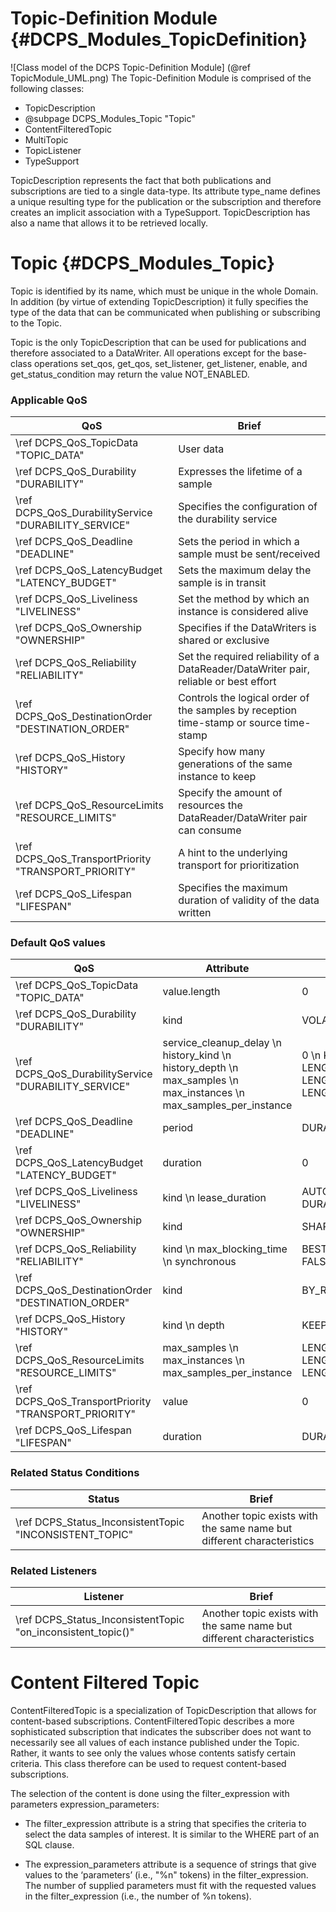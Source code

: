 Topic-Definition Module                 {#DCPS_Modules_TopicDefinition}
========================

![Class model of the DCPS Topic-Definition Module] (@ref TopicModule_UML.png)
The Topic-Definition Module is comprised of the following classes:

- TopicDescription
- @subpage DCPS_Modules_Topic "Topic"
- ContentFilteredTopic
- MultiTopic
- TopicListener
- TypeSupport

TopicDescription represents the fact that both publications and subscriptions are tied to a single data-type. Its attribute
type_name defines a unique resulting type for the publication or the subscription and therefore creates an implicit
association with a TypeSupport. TopicDescription has also a name that allows it to be retrieved locally.

Topic                    {#DCPS_Modules_Topic}
======
Topic is identified by its name, which must be unique in the whole Domain. In addition (by virtue of extending TopicDescription) it fully specifies the type of the data that can be communicated when publishing or subscribing to the Topic.

Topic is the only TopicDescription that can be used for publications and therefore associated to a DataWriter. All operations except for the base-class operations set_qos, get_qos, set_listener, get_listener, enable, and get_status_condition may return the value NOT_ENABLED.

### Applicable QoS

QoS      | Brief
---------|---------
\ref DCPS_QoS_TopicData "TOPIC_DATA"                    | User data
\ref DCPS_QoS_Durability "DURABILITY"                   | Expresses the lifetime of a sample
\ref DCPS_QoS_DurabilityService "DURABILITY_SERVICE"    | Specifies the configuration of the durability service
\ref DCPS_QoS_Deadline "DEADLINE"                       | Sets the period in which a sample must be sent/received
\ref DCPS_QoS_LatencyBudget "LATENCY_BUDGET"            | Sets the maximum delay the sample is in transit
\ref DCPS_QoS_Liveliness "LIVELINESS"                   | Set the method by which an instance is considered alive
\ref DCPS_QoS_Ownership "OWNERSHIP"                     | Specifies if the DataWriters is shared or exclusive
\ref DCPS_QoS_Reliability "RELIABILITY"                 | Set the required reliability of a DataReader/DataWriter pair, reliable or best effort
\ref DCPS_QoS_DestinationOrder "DESTINATION_ORDER"      | Controls the logical order of the samples by reception time-stamp or source time-stamp
\ref DCPS_QoS_History "HISTORY"                         | Specify how many generations of the same instance to keep
\ref DCPS_QoS_ResourceLimits "RESOURCE_LIMITS"          | Specify the amount of resources the DataReader/DataWriter pair can consume
\ref DCPS_QoS_TransportPriority "TRANSPORT_PRIORITY"    | A hint to the underlying transport for prioritization
\ref DCPS_QoS_Lifespan "LIFESPAN"                       | Specifies the maximum duration of validity of the data written

### Default QoS values

|QoS                    | Attribute                 | Value|
|-----------------------|---------------------------|------|
|\ref DCPS_QoS_TopicData "TOPIC_DATA"               | value.length              | 0|
|\ref DCPS_QoS_Durability "DURABILITY"              | kind                      | VOLATILE|
|\ref DCPS_QoS_DurabilityService "DURABILITY_SERVICE"| service_cleanup_delay \n history_kind  \n history_depth \n max_samples \n max_instances \n max_samples_per_instance  |0 \n KEEP_LAST \n 1 \n  LENGTH_UNLIMITED \n LENGTH_UNLIMITED \n LENGTH_UNLIMITED|
|\ref DCPS_QoS_Deadline "DEADLINE"                  | period                    | DURATION_INFINITE|
|\ref DCPS_QoS_LatencyBudget "LATENCY_BUDGET"       | duration                  | 0|
|\ref DCPS_QoS_Liveliness "LIVELINESS"              | kind \n  lease_duration   | AUTOMATIC \n DURATION_INFINITE|
|\ref DCPS_QoS_Ownership "OWNERSHIP"                | kind                      | SHARED|
|\ref DCPS_QoS_Reliability "RELIABILITY"            | kind \n  max_blocking_time \n synchronous | BEST_EFFORT \n 100 ms \n FALSE|
|\ref DCPS_QoS_DestinationOrder "DESTINATION_ORDER" | kind                      | BY_RECEPTION_TIMESTAMP|
|\ref DCPS_QoS_History "HISTORY"                    | kind \n depth             | KEEP_LAST \n 1|
|\ref DCPS_QoS_ResourceLimits "RESOURCE_LIMITS"     | max_samples \n max_instances \n max_samples_per_instance  | LENGTH_UNLIMITED \n LENGTH_UNLIMITED \n LENGTH_UNLIMITED|
|\ref DCPS_QoS_TransportPriority "TRANSPORT_PRIORITY"| value | 0 |
|\ref DCPS_QoS_Lifespan "LIFESPAN"                  | duration  | DURATION_INFINITE |

### Related Status Conditions

Status   | Brief
---------|---------
\ref DCPS_Status_InconsistentTopic "INCONSISTENT_TOPIC"     |   Another topic exists with the same name but different characteristics

### Related Listeners
Listener | Brief
---------|---------
\ref DCPS_Status_InconsistentTopic "on_inconsistent_topic()"     |   Another topic exists with the same name but different characteristics

Content Filtered Topic
======================
ContentFilteredTopic is a specialization of TopicDescription that allows for content-based subscriptions.
ContentFilteredTopic describes a more sophisticated subscription that indicates the subscriber does not want to
necessarily see all values of each instance published under the Topic. Rather, it wants to see only the values whose
contents satisfy certain criteria. This class therefore can be used to request content-based subscriptions.

The selection of the content is done using the filter_expression with parameters expression_parameters:

- The filter_expression attribute is a string that specifies the criteria to select the data samples of interest. It is similar to the WHERE part of an SQL clause.

- The expression_parameters attribute is a sequence of strings that give values to the ‘parameters’ (i.e., "%n" tokens) in the filter_expression. The number of supplied parameters must fit with the requested values in the filter_expression (i.e., the number of %n tokens).
